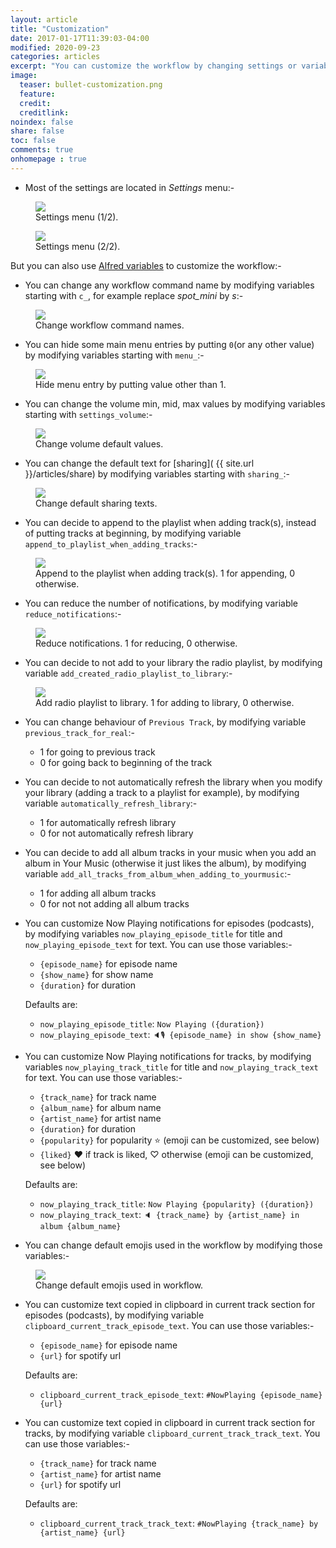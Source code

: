 ```yaml
---
layout: article
title: "Customization"
date: 2017-01-17T11:39:03-04:00
modified: 2020-09-23
categories: articles
excerpt: "You can customize the workflow by changing settings or variables..."
image:
  teaser: bullet-customization.png
  feature:
  credit:
  creditlink:
noindex: false
share: false
toc: false
comments: true
onhomepage : true
---
```


* Most of the settings are located in *Settings* menu:-

<figure>
	<img src="{{ site.url }}/images/customization1.jpg">
  <figcaption>Settings menu (1/2).</figcaption>
</figure>

<figure>
	<img src="{{ site.url }}/images/customization2.jpg">
  <figcaption>Settings menu (2/2).</figcaption>
</figure>

But you can also use [Alfred variables](https://www.alfredapp.com/help/workflows/advanced/variables/) to customize the workflow:-

* You can change any workflow command name by modifying variables starting with `c_`, for example replace *spot_mini* by *s*:-

<figure>
	<img src="{{ site.url }}/images/customization3.jpg">
	<figcaption>Change workflow command names.</figcaption>
</figure>

* You can hide some main menu entries by putting `0`(or any other value) by modifying variables starting with `menu_`:-

<figure>
	<img src="{{ site.url }}/images/customization4.jpg">
	<figcaption>Hide menu entry by putting value other than 1.</figcaption>
</figure>

* You can change the volume min, mid, max values by modifying variables starting with `settings_volume`:-

<figure>
	<img src="{{ site.url }}/images/customization5.jpg">
	<figcaption>Change volume default values.</figcaption>
</figure>

* You can change the default text for [sharing]( {{ site.url }}/articles/share) by modifying variables starting with `sharing_`:-

<figure>
	<img src="{{ site.url }}/images/customization6.jpg">
	<figcaption>Change default sharing texts.</figcaption>
</figure>

* You can decide to append to the playlist when adding track(s), instead of putting tracks at beginning, by modifying variable `append_to_playlist_when_adding_tracks`:-

<figure>
	<img src="{{ site.url }}/images/customization7.jpg">
	<figcaption>Append to the playlist when adding track(s). 1 for appending, 0 otherwise.</figcaption>
</figure>

* You can reduce the number of notifications, by modifying variable `reduce_notifications`:-

<figure>
	<img src="{{ site.url }}/images/customization8.jpg">
	<figcaption>Reduce notifications. 1 for reducing, 0 otherwise.</figcaption>
</figure>

* You can decide to not add to your library the radio playlist, by modifying variable `add_created_radio_playlist_to_library`:-

<figure>
	<img src="{{ site.url }}/images/customization9.jpg">
	<figcaption>Add radio playlist to library. 1 for adding to library, 0 otherwise.</figcaption>
</figure>

* You can change behaviour of `Previous Track`, by modifying variable `previous_track_for_real`:-

  * 1 for going to previous track
  * 0 for going back to beginning of the track

* You can decide to not automatically refresh the library when you modify your library (adding a track to a playlist for example), by modifying variable `automatically_refresh_library`:-

  * 1 for automatically refresh library
  * 0 for not automatically refresh library

* You can decide to add all album tracks in your music when you add an album in Your Music (otherwise it just likes the album), by modifying variable `add_all_tracks_from_album_when_adding_to_yourmusic`:-

  * 1 for adding all album tracks
  * 0 for not not adding all album tracks

* You can customize Now Playing notifications for episodes (podcasts), by modifying variables `now_playing_episode_title` for title and `now_playing_episode_text` for text. You can use those variables:-

  * `{episode_name}` for episode name
  * `{show_name}` for show name
  * `{duration}` for duration

  Defaults are:

    * `now_playing_episode_title`: `Now Playing ({duration})`
    * `now_playing_episode_text`: `🔈🎙 {episode_name} in show {show_name}`

* You can customize Now Playing notifications for tracks, by modifying variables `now_playing_track_title` for title and `now_playing_track_text` for text. You can use those variables:-

  * `{track_name}` for track name
  * `{album_name}` for album name
  * `{artist_name}` for artist name
  * `{duration}` for duration
  * `{popularity}` for popularity ⭐ (emoji can be customized, see below)
  * `{liked}` ♥ if track is liked, ♡ otherwise (emoji can be customized, see below)

  Defaults are:

    * `now_playing_track_title`: `Now Playing {popularity} ({duration})`
    * `now_playing_track_text`: `🔈 {track_name} by {artist_name} in album {album_name}`

* You can change default emojis used in the workflow by modifying those variables:-

<figure>
	<img src="{{ site.url }}/images/customization10.jpg">
	<figcaption>Change default emojis used in workflow.</figcaption>
</figure>

* You can customize text copied in clipboard in current track section for episodes (podcasts), by modifying variable `clipboard_current_track_episode_text`. You can use those variables:-

  * `{episode_name}` for episode name
  * `{url}` for spotify url

  Defaults are:

    * `clipboard_current_track_episode_text`: `#NowPlaying {episode_name} {url}`

* You can customize text copied in clipboard in current track section for tracks, by modifying variable `clipboard_current_track_track_text`. You can use those variables:-

  * `{track_name}` for track name
  * `{artist_name}` for artist name
  * `{url}` for spotify url

  Defaults are:

    * `clipboard_current_track_track_text`: `#NowPlaying {track_name} by {artist_name} {url}`